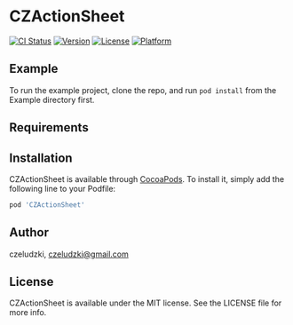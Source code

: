 # CZActionSheet

[![CI Status](http://img.shields.io/travis/czeludzki/CZActionSheet.svg?style=flat)](https://travis-ci.org/czeludzki/CZActionSheet)
[![Version](https://img.shields.io/cocoapods/v/CZActionSheet.svg?style=flat)](http://cocoapods.org/pods/CZActionSheet)
[![License](https://img.shields.io/cocoapods/l/CZActionSheet.svg?style=flat)](http://cocoapods.org/pods/CZActionSheet)
[![Platform](https://img.shields.io/cocoapods/p/CZActionSheet.svg?style=flat)](http://cocoapods.org/pods/CZActionSheet)

## Example

To run the example project, clone the repo, and run `pod install` from the Example directory first.

## Requirements

## Installation

CZActionSheet is available through [CocoaPods](http://cocoapods.org). To install
it, simply add the following line to your Podfile:

```ruby
pod 'CZActionSheet'
```

## Author

czeludzki, czeludzki@gmail.com

## License

CZActionSheet is available under the MIT license. See the LICENSE file for more info.
